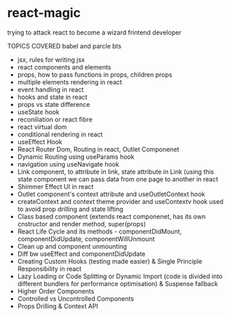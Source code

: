 # react-magic
trying to attack react to become a wizard frintend developer

TOPICS COVERED
babel and parcle bts
- jsx, rules for writing jsx
- react components and elements
- props, how to pass functions in props, children props
- multiple elements rendering in react
- event handling in react
- hooks and state in react
- props vs state difference
- useState hook
- reconiliation or react fibre
- react virtual dom
- conditional rendering in react
- useEffect Hook
- React Router Dom, Routing in react, Outlet Componenet
- Dynamic Routing using useParams hook
- navigation using useNavigate hook
- Link component, to attribute in link, state attribute in Link (using this state component we can pass data from one page to another in react
- Shimmer Effect UI in react
- Outlet component's context attribute and useOutletContext hook
- createContext and context theme provider and useContextv hook used to avoid prop drilling and state lifting 
- Class based component (extends react componenet, has its own cnstructor and render method, super(props)
- React Life Cycle and its methods - componentDidMount, componentDidUpdate, componentWillUnmount
- Clean up and component unmounting
- Diff bw useEffect and componentDidUpdate
- Creating Custom Hooks (testing made easier) & Single Principle Responsibility in react
- Lazy Loading or Code Splitting or Dynamic Import (code is divided into different bundlers for performance optimisation) & Suspense fallback
- Higher Order Components
- Controlled vs Uncontrolled Components
- Props Drilling & Context API 







